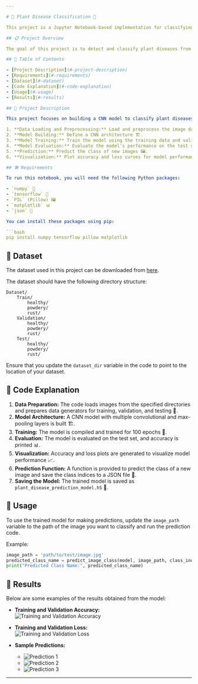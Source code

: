 ```yaml
---

# 🌿 Plant Disease Classification 🌿

This project is a Jupyter Notebook-based implementation for classifying plant diseases using a Convolutional Neural Network (CNN). The notebook demonstrates data preparation, model building, training, evaluation, and making predictions on new images.

## 📋 Project Overview

The goal of this project is to detect and classify plant diseases from images using deep learning techniques. The notebook uses TensorFlow and Keras to build and train a CNN model, evaluates its performance, and provides a function for predicting the class of new images.

## 📑 Table of Contents

- [Project Description](#-project-description)
- [Requirements](#-requirements)
- [Dataset](#-dataset)
- [Code Explanation](#-code-explanation)
- [Usage](#-usage)
- [Results](#-results)

## 🚀 Project Description

This project focuses on building a CNN model to classify plant diseases into three categories: healthy 🌿, powdery mildew 🍂, and rust 🌰. The model is trained using a dataset of plant leaf images and evaluated on a separate test set. The notebook includes the following key steps:

1. **Data Loading and Preprocessing:** Load and preprocess the image data 📷.
2. **Model Building:** Define a CNN architecture 🏗️.
3. **Model Training:** Train the model using the training data and validate it using the validation data 🚀.
4. **Model Evaluation:** Evaluate the model’s performance on the test set 🔍.
5. **Prediction:** Predict the class of new images 🖼️.
6. **Visualization:** Plot accuracy and loss curves for model performance 📈.

## 🛠️ Requirements

To run this notebook, you will need the following Python packages:

- `numpy` 🧮
- `tensorflow` 🧠
- `PIL` (Pillow) 🖼️
- `matplotlib` 📊
- `json` 📄

You can install these packages using pip:

```bash
pip install numpy tensorflow pillow matplotlib
```

## 📂 Dataset

The dataset used in this project can be downloaded from [here](https://www.kaggle.com/datasets/rashikrahmanpritom/plant-disease-recognition-dataset).

The dataset should have the following directory structure:

```
Dataset/
    Train/
        healthy/
        powdery/
        rust/
    Validation/
        healthy/
        powdery/
        rust/
    Test/
        healthy/
        powdery/
        rust/
```

Ensure that you update the `dataset_dir` variable in the code to point to the location of your dataset.

## 🧩 Code Explanation

1. **Data Preparation:** The code loads images from the specified directories and prepares data generators for training, validation, and testing 📂.
2. **Model Architecture:** A CNN model with multiple convolutional and max-pooling layers is built 🏗️.
3. **Training:** The model is compiled and trained for 100 epochs 📅.
4. **Evaluation:** The model is evaluated on the test set, and accuracy is printed 📊.
5. **Visualization:** Accuracy and loss plots are generated to visualize model performance 📈.
6. **Prediction Function:** A function is provided to predict the class of a new image and save the class indices to a JSON file 📝.
7. **Saving the Model:** The trained model is saved as `plant_disease_prediction_model.h5` 💾.

## 🧩 Usage

To use the trained model for making predictions, update the `image_path` variable to the path of the image you want to classify and run the prediction code.

Example:

```python
image_path = 'path/to/test/image.jpg'
predicted_class_name = predict_image_class(model, image_path, class_indices)
print("Predicted Class Name:", predicted_class_name)
```

## 🎨 Results

Below are some examples of the results obtained from the model:

- **Training and Validation Accuracy:**  
  ![Training and Validation Accuracy](https://github.com/ManojKumarBVhi/Plant_Disease_Detection_and_Classifier/assets/135972453/b45f4827-1480-49d0-a62b-3d22431885ac)
  
- **Training and Validation Loss:**  
  ![Training and Validation Loss](https://github.com/ManojKumarBVhi/Plant_Disease_Detection_and_Classifier/assets/135972453/aae75681-6ef2-4b24-9826-be41b9a227e1)
  
- **Sample Predictions:**  
  - ![Prediction 1](https://github.com/ManojKumarBVhi/Plant_Disease_Detection_and_Classifier/assets/135972453/2b9ecaeb-ed7b-4806-914f-b4828618f9ef)
  - ![Prediction 2](https://github.com/ManojKumarBVhi/Plant_Disease_Detection_and_Classifier/assets/135972453/5fe43585-d382-4e2d-96fc-cde6086f03f4)
  - ![Prediction 3](https://github.com/ManojKumarBVhi/Plant_Disease_Detection_and_Classifier/assets/135972453/be1236b3-6580-41ea-9622-ff2efcedcb61)

---
```

